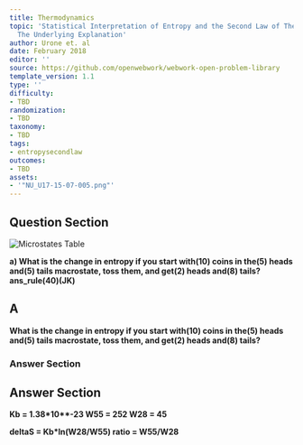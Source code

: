 ```yaml
---
title: Thermodynamics
topic: 'Statistical Interpretation of Entropy and the Second Law of Thermodynamics:
  The Underlying Explanation'
author: Urone et. al
date: February 2018
editor: ''
source: https://github.com/openwebwork/webwork-open-problem-library
template_version: 1.1
type: ''
difficulty:
- TBD
randomization:
- TBD
taxonomy:
- TBD
tags:
- entropysecondlaw
outcomes:
- TBD
assets:
- '"NU_U17-15-07-005.png"'
---
```


## Question Section 

![Microstates Table]("NU_U17-15-07-005.png")

<b>
a) What is the change in entropy if you start with(10) coins in the(5) heads and(5) tails macrostate, toss them, and get(2) heads and(8) tails? 
ans_rule(40)(JK)

## A
What is the change in entropy if you start with(10) coins in the(5) heads and(5) tails macrostate, toss them, and get(2) heads and(8) tails? 
### Answer Section


## Answer Section

Kb = 1.38*10**-23
W55 = 252
W28 = 45

deltaS = Kb*ln(W28/W55)
ratio = W55/W28